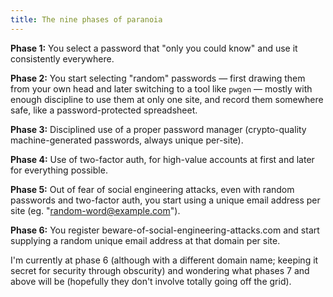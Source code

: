 ```yaml
---
title: The nine phases of paranoia
---
```


**Phase 1:** You select a password that "only you could know" and use it consistently everywhere.

**Phase 2:** You start selecting "random" passwords &mdash; first drawing them from your own head and later switching to a tool like `pwgen` &mdash; mostly with enough discipline to use them at only one site, and record them somewhere safe, like a password-protected spreadsheet.

**Phase 3:** Disciplined use of a proper password manager (crypto-quality machine-generated passwords, always unique per-site).

**Phase 4:** Use of two-factor auth, for high-value accounts at first and later for everything possible.

**Phase 5:** Out of fear of social engineering attacks, even with random passwords and two-factor auth, you start using a unique email address per site (eg. "random-word@example.com").

**Phase 6:** You register beware-of-social-engineering-attacks.com and start supplying a random unique email address at that domain per site.

I'm currently at phase 6 (although with a different domain name; keeping it secret for security through obscurity) and wondering what phases 7 and above will be (hopefully they don't involve totally going off the grid).
